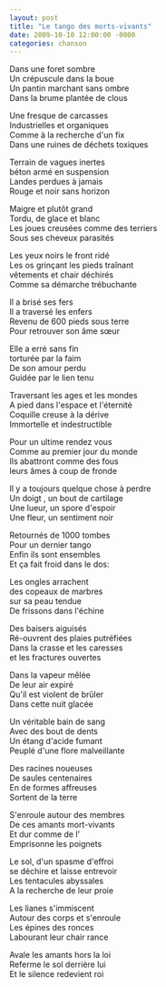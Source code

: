 ```yaml
---
layout: post
title: "Le tango des morts-vivants"
date: 2009-10-10 12:00:00 -0000
categories: chanson
---
```


Dans une foret sombre  
Un crépuscule dans la boue  
Un pantin marchant sans ombre  
Dans la brume plantée de clous

Une fresque de carcasses  
Industrielles et organiques  
Comme à la recherche d'un fix  
Dans une ruines de déchets toxiques

Terrain de vagues inertes  
béton armé en suspension  
Landes perdues à jamais  
Rouge et noir sans horizon

Maigre et plutôt grand  
Tordu, de glace et blanc  
Les joues creusées comme des terriers  
Sous ses cheveux parasités

Les yeux noirs le front ridé  
Les os grinçant les pieds traînant  
vêtements et chair déchirés  
Comme sa démarche trébuchante

Il a brisé ses fers  
Il a traversé les enfers  
Revenu de 600 pieds sous terre  
Pour retrouver son âme sœur

Elle a erré sans fin  
torturée par la faim  
De son amour perdu  
Guidée par le lien tenu

Traversant les ages et les mondes  
A pied dans l'espace et l'éternité  
Coquille creuse à la dérive  
Immortelle et indestructible

Pour un ultime rendez vous  
Comme au premier jour du monde  
Ils abattront comme des fous  
leurs âmes à coup de fronde

Il y a toujours quelque chose à perdre  
Un doigt , un bout de cartilage  
Une lueur, un spore d'espoir  
Une fleur, un sentiment noir

Retournés de 1000 tombes  
Pour un dernier tango  
Enfin ils sont ensembles  
Et ça fait froid dans le dos:

Les ongles arrachent  
des copeaux de marbres  
sur sa peau tendue  
De frissons dans l'échine

Des baisers aiguisés  
Ré-ouvrent des plaies putréfiées  
Dans la crasse et les caresses  
et les fractures ouvertes

Dans la vapeur mêlée  
De leur air expiré  
Qu'il est violent de brûler  
Dans cette nuit glacée

Un véritable bain de sang  
Avec des bout de dents  
Un étang d'acide fumant  
Peuplé d'une flore malveillante

Des racines noueuses  
De saules centenaires  
En de formes affreuses  
Sortent de la terre

S'enroule autour des membres  
De ces amants mort-vivants  
Et dur comme de l’  
Emprisonne les poignets

Le sol, d'un spasme d'effroi  
se déchire et laisse entrevoir  
Les tentacules abyssales  
A la recherche de leur proie

Les lianes s'immiscent  
Autour des corps et s'enroule  
Les épines des ronces  
Labourant leur chair rance

Avale les amants hors la loi  
Referme le sol derrière lui  
Et le silence redevient roi
